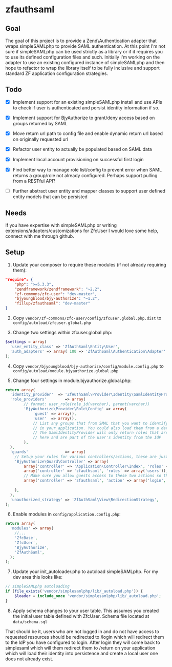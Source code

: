 zfauthsaml
==========

## Goal ##
The goal of this project is to provide a Zend\Authentication adapter that wraps simpleSAMLphp to provide SAML authentication.
At this point I'm not sure if simpleSAMLphp can be used strictly as a library or if it requires you to use its defined configuration files and such. Initially I'm working on the adapter to use an existing configured instance of simpleSAMLphp and then hope to refactor to wrap the library itself to be fully inclusive and support standard ZF application configuration strategies.

## Todo ##
- [x] Implement support for an existing simpleSAMLphp install and use APIs to check if user is authenticated and persist identity information if so.
- [x] Implement support for BjyAuthorize to grant/deny access based on groups returned by SAML
- [x] Move return url path to config file and enable dynamic return url based on originally requested url
- [x] Refactor user entity to actually be populated based on SAML data
- [x] Implement local account provisioning on successful first login
- [x] Find better way to manage role list/config to prevent error when SAML returns a group/role not already configured. Perhaps support pulling from a RESTful API?
- [ ] Further abstract user entity and mapper classes to support user defined entity models that can be persisted


## Needs ##
If you have expertise with simpleSAMLphp or writing extensions/adapters/customizations for ZfcUser I would love some help, connect with me through github.

## Setup ##
1) Update your composer to require these modules (if not already requiring them):

```json
"require": {
    "php": ">=5.3.3",
    "zendframework/zendframework": "~2.2",
    "zf-commons/zfc-user": "dev-master",
    "bjyoungblood/bjy-authorize": "~1.2",
    "fillup/zfauthsaml": "dev-master"
}
```

2) Copy ```vendor/zf-commons/zfc-user/config/zfcuser.global.php.dist``` to ```config/autoload/zfcuser.global.php```

3) Change two settings within zfcuser.global.php:

```php
$settings = array(
  'user_entity_class' => 'ZfAuthSaml\Entity\User',
  'auth_adapters' => array( 100 => 'ZfAuthSaml\Authentication\Adapter' ),
);
```

4) Copy ```vendor/bjyoungblood/bjy-authorize/config/module.config.php``` to ```config/autoload/module.bjyauthorize.global.php```

5) Change four settings in module.bjyauthorize.global.php:

```php
return array(
  'identity_provider'  => 'ZfAuthSaml\Provider\Identity\SamlIdentityProvider',
  'role_providers'        => array(
        // format: user_role(role_id(varchar), parent(varchar))
        'BjyAuthorize\Provider\Role\Config' => array(
            'guest' => array(),
            'user'  => array(),
            // List any groups that from SMAL that you want to identify with 
            // in your application. You could also load them from a database.
            // The SamlIdentityProvider will only return roles that are defined
            // here and are part of the user's identity from the IdP
        ),
  ),
  'guards'                => array(
    // Setup your rules for various controllers/actions, these are just some examples.
    'BjyAuthorize\Guard\Controller' => array(
        array('controller' => 'Application\Controller\Index', 'roles' => array('users')),
        array('controller' => 'zfauthsaml', 'roles' => array('users')),
        // Make sure you allow guests access to these two actions so they can actually login:
        array('controller' => 'zfauthsaml', 'action' => array('login','return'), 'roles' => array('guest')), 
        
    ),
  ),
  'unauthorized_strategy' => 'ZfAuthSaml\View\RedirectionStrategy',
);
```

6) Enable modules in ```config/application.config.php```:

```php
return array(
  'modules' => array(
    //...
    'ZfcBase',
    'ZfcUser',
    'BjyAuthorize',
    'ZfAuthSaml',
  );
);
```
7) Update your init_autoloader.php to autoload simpleSAMLphp. For my dev area this looks like:
```php
// simpleSAMLphp autoloading
if (file_exists('vendor/simplesamlphp/lib/_autoload.php')) {
    $loader = include_once 'vendor/simplesamlphp/lib/_autoload.php';
}
```

8) Apply schema changes to your user table. This assumes you created the initial user table defined with ZfcUser. Schema file located at ```data/schema.sql```

That should be it, users who are not logged in and do not have access to requested resources should be redirected to /login which will redirect them to the IdP you have configured to login. After login they will come back to simplesaml which will them redirect them to /return on your application which will load their identity into persistence and create a local user one does not already exist.
